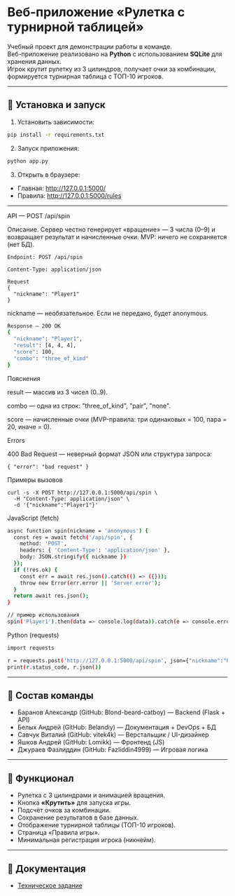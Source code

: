 # Веб-приложение «Рулетка с турнирной таблицей»

Учебный проект для демонстрации работы в команде.  
Веб-приложение реализовано на **Python** с использованием **SQLite** для хранения данных.  
Игрок крутит рулетку из 3 цилиндров, получает очки за комбинации, формируется турнирная таблица с ТОП-10 игроков.  

---

## 🚀 Установка и запуск

1. Установить зависимости:
```bash
pip install -r requirements.txt
```

2. Запуск приложения:
```bash
python app.py
```

3. Открыть в браузере:
- Главная: http://127.0.0.1:5000/
- Правила: http://127.0.0.1:5000/rules

---

API — POST /api/spin

Описание. Сервер честно генерирует «вращение» — 3 числа (0–9) и возвращает результат и начисленные очки. MVP: ничего не сохраняется (нет БД).
```
Endpoint: POST /api/spin
```
```
Content-Type: application/json
```
```
Request
{
  "nickname": "Player1"
}
```

nickname — необязательное. Если не передано, будет anonymous.
```bash
Response — 200 OK
{
  "nickname": "Player1",
  "result": [4, 4, 4],
  "score": 100,
  "combo": "three_of_kind"
}
```

Пояснения

result — массив из 3 чисел (0..9).

combo — одна из строк: "three_of_kind", "pair", "none".

score — начисленные очки (MVP-правила: три одинаковых = 100, пара = 20, иначе = 0).

Errors

400 Bad Request — неверный формат JSON или структура запроса:
```
{ "error": "bad request" }
```
Примеры вызовов
```curl
curl -s -X POST http://127.0.0.1:5000/api/spin \
  -H "Content-Type: application/json" \
  -d '{"nickname":"Player1"}'
```

JavaScript (fetch)
```bash
async function spin(nickname = 'anonymous') {
  const res = await fetch('/api/spin', {
    method: 'POST',
    headers: { 'Content-Type': 'application/json' },
    body: JSON.stringify({ nickname })
  });
  if (!res.ok) {
    const err = await res.json().catch(() => ({}));
    throw new Error(err.error || 'Server error');
  }
  return await res.json();
}

// пример использования
spin('Player1').then(data => console.log(data)).catch(e => console.error(e));
```
Python (requests)
```bash
import requests

r = requests.post('http://127.0.0.1:5000/api/spin', json={"nickname":"Player1"})
print(r.status_code, r.json())
```

---

## 👥 Состав команды

- Баранов Александр (GitHub: Blond-beard-catboy) — Backend (Flask + API)  
- Белых Андрей (GitHub: Belandiy) — Документация + DevOps + БД
- Савчук Виталий (GitHub: vitek4k) — Верстальщик / UI-дизайнер
- Яшков Андрей (GitHub: Lomikk) — Фронтенд (JS)
- Джураев Фазлиддин (GitHub: Fazliddin4999) — Игровая логика

---

## 📌 Функционал

- Рулетка с 3 цилиндрами и анимацией вращения.  
- Кнопка **«Крутить»** для запуска игры.  
- Подсчёт очков за комбинации.  
- Сохранение результатов в базе данных.  
- Отображение турнирной таблицы (ТОП-10 игроков).  
- Страница «Правила игры».  
- Минимальная регистрация игрока (никнейм).  

---

## 📌 Документация

- [Техническое задание](tech-task.md)
